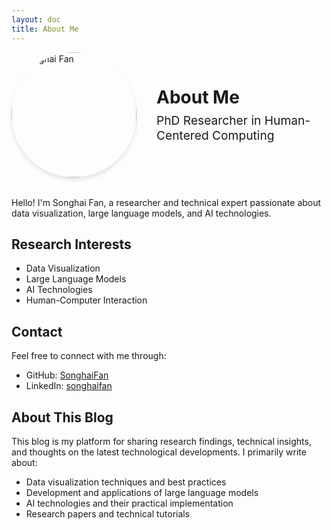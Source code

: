 ```yaml
---
layout: doc
title: About Me
---
```


<div class="profile-header">
  <img src="/images/profile.png" alt="Songhai Fan" class="profile-photo" />
  <div class="profile-info">
    <h1>About Me</h1>
    <p class="subtitle">PhD Researcher in Human-Centered Computing</p>
  </div>
</div>

<style>
.profile-header {
  display: flex;
  align-items: center;
  gap: 2rem;
  margin-bottom: 2rem;
}

.profile-photo {
  width: 200px;
  height: 200px;
  border-radius: 50%;
  object-fit: cover;
  box-shadow: 0 4px 6px rgba(0, 0, 0, 0.1);
}

.profile-info {
  flex: 1;
}

.profile-info h1 {
  margin-top: 0;
  margin-bottom: 0.5rem;
}

.subtitle {
  font-size: 1.2rem;
  color: var(--vp-c-text-2);
  margin: 0;
}

@media (max-width: 640px) {
  .profile-header {
    flex-direction: column;
    text-align: center;
    gap: 1rem;
  }
  
  .profile-photo {
    width: 150px;
    height: 150px;
  }
}
</style>

Hello! I'm Songhai Fan, a researcher and technical expert passionate about data visualization, large language models, and AI technologies.

## Research Interests

- Data Visualization
- Large Language Models
- AI Technologies
- Human-Computer Interaction

## Contact

Feel free to connect with me through:

- GitHub: [SonghaiFan](https://github.com/SonghaiFan)
- LinkedIn: [songhaifan](https://linkedin.com/in/songhaifan)

## About This Blog

This blog is my platform for sharing research findings, technical insights, and thoughts on the latest technological developments. I primarily write about:

- Data visualization techniques and best practices
- Development and applications of large language models
- AI technologies and their practical implementation
- Research papers and technical tutorials
